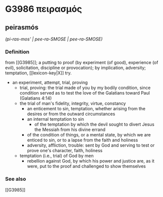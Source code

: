 # G3986 πειρασμός

## peirasmós

_(pi-ras-mos' | pee-ra-SMOSE | pee-ra-SMOSE)_

### Definition

from [[G3985]]; a putting to proof (by experiment (of good), experience (of evil), solicitation, discipline or provocation); by implication, adversity; temptation, [[lexicon-key|X]] try.

- an experiment, attempt, trial, proving
  - trial, proving: the trial made of you by my bodily condition, since condition served as to test the love of the Galatians toward Paul (Galatians 4:14)
  - the trial of man's fidelity, integrity, virtue, constancy
    - an enticement to sin, temptation, whether arising from the desires or from the outward circumstances
    - an internal temptation to sin
      - of the temptation by which the devil sought to divert Jesus the Messiah from his divine errand
    - of the condition of things, or a mental state, by which we are enticed to sin, or to a lapse from the faith and holiness
    - adversity, affliction, trouble: sent by God and serving to test or prove one's character, faith, holiness
  - temptation (i.e., trial) of God by men
    - rebellion against God, by which his power and justice are, as it were, put to the proof and challenged to show themselves

### See also

[[G3985]]

